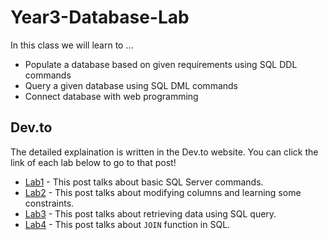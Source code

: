 # Year3-Database-Lab

In this class we will learn to ...
* Populate a database based on given requirements using SQL DDL commands
* Query a given database using SQL DML commands
* Connect database with web programming

## Dev.to
The detailed explaination is written in the Dev.to website. You can click the link of each lab below to go to that post!

- [Lab1](https://dev.to/rinsama77/basic-db-using-sql-server-part-1-basic-commands-5hid) - This post talks about basic SQL Server commands.
- [Lab2](https://dev.to/rinsama77/basic-db-using-sql-server-part-2-modify-columns-and-learn-some-constraints-5b12) - This post talks about modifying columns and learning some constraints.
- [Lab3](https://dev.to/rinsama77/basic-db-using-sql-server-part-3-retrieve-data-using-sql-5604) - This post talks about retrieving data using SQL query.
- [Lab4](https://dev.to/rinsama77/basic-db-using-sql-server-part-4-sql-join-38ph) - This post talks about `JOIN` function in SQL.
